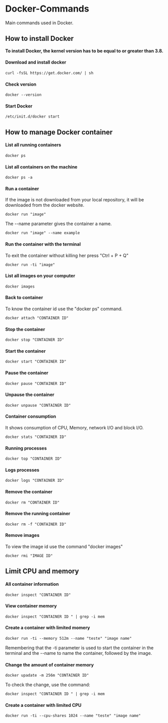 # Docker-Commands
Main commands used in Docker.



## How to install Docker

**To install Docker, the kernel version has to be equal to or greater than 3.8.**

#### Download and install docker 
```
curl -fsSL https://get.docker.com/ | sh
```
#### Check version
```
docker --version
```
#### Start Docker
```
/etc/init.d/docker start
```



## How to manage Docker container

#### List all running containers
```
docker ps
```

#### List all containers on the machine 
```
docker ps -a
```

#### Run a container
If the image is not downloaded from your local repository, it will be downloaded from the docker website.
```
docker run "image"
```
The --name parameter gives the container a name.
```
docker run "image" --name example
```

#### Run the container with the terminal 
To exit the container without killing her press "Ctrl + P + Q"
```
docker run -ti "image"
```

#### List all images on your computer
```
docker images
```

#### Back to container
To know the container id use the "docker ps" command.
```
docker attach "CONTAINER ID"
```

#### Stop the container
```
docker stop "CONTAINER ID"
```

#### Start the container
```
docker start "CONTAINER ID"
```

#### Pause the container
```
docker pause "CONTAINER ID"
```

#### Unpause the container
```
docker unpause "CONTAINER ID"
```

#### Container consumption
It shows consumption of CPU, Memory, network I/O and block I/O.
```
docker stats "CONTAINER ID"
```

#### Running processes
```
docker top "CONTAINER ID"
```

#### Logs processes
```
docker logs "CONTAINER ID"
```

#### Remove the container
```
docker rm "CONTAINER ID"
```

#### Remove the running container
```
docker rm -f "CONTAINER ID"
```

#### Remove images
To view the image id use the command "docker images"
```
docker rmi "IMAGE ID"
```



## Limit CPU and memory

#### All container information 
```
docker inspect "CONTAINER ID"
```

#### View container memory
```
docker inspect "CONTAINER ID " | grep -i mem
```

#### Create a container with limited momery
```
docker run -ti --memory 512m --name "teste" "image name"
```
Remembering that the -ti parameter is used to start the container in the terminal and the --name to name the container, followed by the image.

#### Change the amount of container memory  
```
docker upadate -m 256m "CONTAINER ID"
```
To check the change, use the command:
```
docker inspect "CONTAINER ID " | grep -i mem
```

#### Create a container with limited CPU
```
docker run -ti --cpu-shares 1024 --name "teste" "image name"
```

